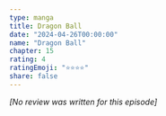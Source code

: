 ```yaml
---
type: manga
title: Dragon Ball
date: "2024-04-26T00:00:00"
name: "Dragon Ball"
chapter: 15
rating: 4
ratingEmoji: "⭐️⭐️⭐️⭐️"
share: false
---
```


_[No review was written for this episode]_

